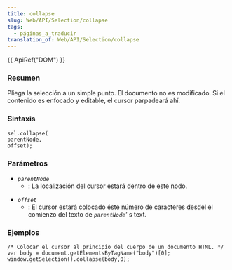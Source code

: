 ```yaml
---
title: collapse
slug: Web/API/Selection/collapse
tags:
  - páginas_a_traducir
translation_of: Web/API/Selection/collapse
---
```


{{ ApiRef("DOM") }}

### Resumen

Pliega la selección a un simple punto. El documento no es modificado. Si el contenido es enfocado y editable, el cursor parpadeará ahí.

### Sintaxis

```
sel.collapse(
parentNode,
offset);
```

### Parámetros

- _`parentNode`_
  - : La localización del cursor estará dentro de este nodo.

<!---->

- _`offset`_
  - : El cursor estará colocado éste número de caracteres desdel el comienzo del texto de
    _`parentNode`'_
    s text.

### Ejemplos

```
/* Colocar el cursor al principio del cuerpo de un documento HTML. */
var body = document.getElementsByTagName("body")[0];
window.getSelection().collapse(body,0);
```

